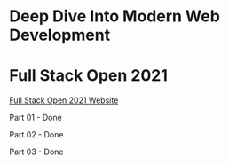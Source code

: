 # Deep Dive Into Modern Web Development

# Full Stack Open 2021

[Full Stack Open 2021 Website](https://fullstackopen.com/en/)

Part 01 - Done

Part 02 - Done

Part 03 - Done
